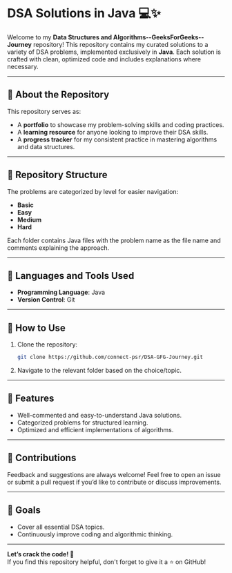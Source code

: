 # **DSA Solutions in Java** 💻✨  

Welcome to my **Data Structures and Algorithms--GeeksForGeeks--Journey** repository! This repository contains my curated solutions to a variety of DSA problems, implemented exclusively in **Java**. Each solution is crafted with clean, optimized code and includes explanations where necessary.  

---

## 📌 **About the Repository**  
This repository serves as:  
- A **portfolio** to showcase my problem-solving skills and coding practices.  
- A **learning resource** for anyone looking to improve their DSA skills.  
- A **progress tracker** for my consistent practice in mastering algorithms and data structures.  

---

## 📂 **Repository Structure**  
The problems are categorized by level for easier navigation:  

- **Basic**  
- **Easy**  
- **Medium**  
- **Hard**
  
Each folder contains Java files with the problem name as the file name and comments explaining the approach.

---

## 🚀 **Languages and Tools Used**  
- **Programming Language**: Java  
- **Version Control**: Git  

---

## 📖 **How to Use**  
1. Clone the repository:  
   ```bash
   git clone https://github.com/connect-psr/DSA-GFG-Journey.git
   ```  
2. Navigate to the relevant folder based on the choice/topic.  

---

## 🌟 **Features**  
- Well-commented and easy-to-understand Java solutions.  
- Categorized problems for structured learning.  
- Optimized and efficient implementations of algorithms.  

---

## 🤝 **Contributions**  
Feedback and suggestions are always welcome! Feel free to open an issue or submit a pull request if you’d like to contribute or discuss improvements.

---

## 🎯 **Goals**  
- Cover all essential DSA topics.  
- Continuously improve coding and algorithmic thinking.

---

**Let’s crack the code! 🚀**  
If you find this repository helpful, don't forget to give it a ⭐ on GitHub!
